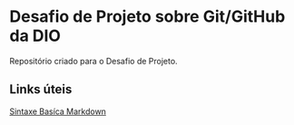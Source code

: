 # Desafio de Projeto sobre Git/GitHub da DIO
Repositório criado para o Desafio de Projeto.

## Links úteis
[Sintaxe Basíca Markdown](https://www.markdownguide.org/basic-sintax/)
